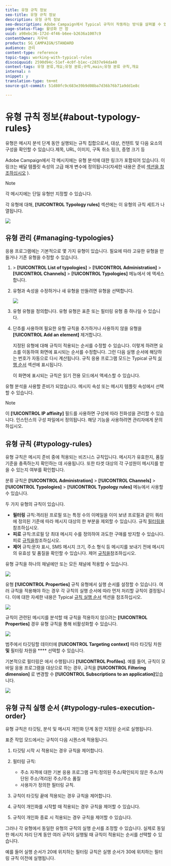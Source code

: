 ```yaml
---
title: 유형 규칙 정보
seo-title: 유형 규칙 정보
description: 유형 규칙 정보
seo-description: Adobe Campaign에서 Typical 규칙이 작동하는 방식을 살펴볼 수 있습니다.
page-status-flag: 활성화 안 함
uuid: a98ebc36-172d-4f46-b6ee-b2636a1007c9
contentOwner: 자우비
products: SG_CAMPAIGN/STANDARD
audience: 관리
content-type: reference
topic-tags: working-with-typical-rules
discoiquuid: 2590d94c-51ef-4c0f-b1ec-c2837e94da40
context-tags: 유형 분류,개요;유형 분류;규칙,main;유형 분류 규칙,개요
internal: n
snippet: y
translation-type: tm+mt
source-git-commit: 51d80fc9c683e39b9d08ba7d36b76b71a9dd1e8c

---
```



# 유형 규칙 정보{#about-typology-rules}

유형은 메시지 분석 단계 동안 실행되는 규칙 집합으로서, 대상, 컨텐트 및 다음 요소의 구성을 확인할 수 있습니다.제목, URL, 이미지, 구독 취소 링크, 증명 크기 등

Adobe Campaign에서 각 메시지에는 유형 분석에 대한 링크가 포함되어 있습니다. 이 링크는 배달 템플릿 속성의 고급 매개 변수에 정의됩니다(자세한 내용은 준비 [섹션을 참조하십시오](../../administration/using/configuring-email-channel.md#preparation) ).

>[!NOTE]
>
>각 메시지에는 단일 유형만 지정할 수 있습니다.

각 유형에 대해, **[!UICONTROL Typology rules]** 섹션에는 이 유형의 규칙 세트가 나열됩니다.

![](assets/typology_typo-rule-list.png)

## 유형 관리 {#managing-typologies}

응용 프로그램에는 기본적으로 몇 가지 유형이 있습니다. 필요에 따라 고유한 유형을 만들거나 기존 유형을 수정할 수 있습니다.

1. &gt; **[!UICONTROL List of typologies]** &gt; **[!UICONTROL Administration]** &gt; **[!UICONTROL Channels]** &gt; **[!UICONTROL Typologies]** 메뉴에서 에 액세스합니다.
1. 유형과 속성을 수정하거나 새 유형을 만들려면 유형을 선택합니다.

   ![](assets/typology_list.png)

1. 유형 유형을 정의합니다. 유형 유형은 표준 또는 필터링 유형 중 하나일 수 있습니다.
1. 단추를 사용하여 필요한 유형 규칙을 추가하거나 사용하지 않을 유형을 **[!UICONTROL Add an element]** 제거합니다.

   지정된 유형에 대해 규칙이 적용되는 순서를 수정할 수 있습니다. 이렇게 하려면 요소를 이동하여 화면에 표시되는 순서를 수정합니다. 그런 다음 실행 순서에 해당하는 번호가 자동으로 다시 계산됩니다. 규칙 응용 프로그램 모드는 Typical 규칙 [실행 순서](#typology-rules-execution-order) 섹션에 표시됩니다.

   이 화면에 표시되는 규칙은 읽기 전용 모드에서 액세스할 수 있습니다.

유형 분석을 사용할 준비가 되었습니다. 메시지 속성 또는 메시지 템플릿 속성에서 선택할 수 있습니다.

>[!NOTE]
>
>이 **[!UICONTROL IP affinity]** 필드를 사용하면 구성에 따라 친화성을 관리할 수 있습니다. 인스턴스의 구성 파일에서 정의됩니다. 해당 기능을 사용하려면 관리자에게 문의하십시오.

## 유형 규칙 {#typology-rules}

유형 규칙은 메시지 준비 중에 적용되는 비즈니스 규칙입니다. 메시지가 유효한지, 품질 기준을 충족하는지 확인하는 데 사용됩니다. 또한 타겟 대상의 각 구성원이 메시지를 받을 수 있는지 여부를 확인합니다.

분류 규칙은 **[!UICONTROL Administration]** &gt; **[!UICONTROL Channels]** &gt; **[!UICONTROL Typologies]** &gt; **[!UICONTROL Typology rules]** 메뉴에서 사용할 수 있습니다.

두 가지 유형의 규칙이 있습니다.

* **필터링** 규칙:격리된 프로필 또는 특정 수의 이메일을 이미 보낸 프로필과 같이 쿼리에 정의된 기준에 따라 메시지 대상의 한 부분을 제외할 수 있습니다. 규칙 [필터링을](../../administration/using/filtering-rules.md)참조하십시오.
* **피로** 규칙:프로필 당 최대 메시지 수를 정의하여 과도한 구매를 방지할 수 있습니다. 피로 [규칙을](../../administration/using/fatigue-rules.md)참조하십시오.
* **제어** 규칙:문자 표시, SMS 메시지 크기, 주소 형식 등 메시지를 보내기 전에 메시지의 유효성 및 품질을 확인할 수 있습니다. 제어 [규칙을](../../administration/using/control-rules.md)참조하십시오.

유형 규칙을 하나의 채널에만 또는 모든 채널에 적용할 수 있습니다.

![](assets/typology_channel.png)

유형 **[!UICONTROL Properties]** 규칙 유형에서 실행 순서를 설정할 수 있습니다. 여러 규칙을 적용해야 하는 경우 각 규칙의 실행 순서에 따라 먼저 처리할 규칙이 결정됩니다. 이에 대한 자세한 내용은 Typical [규칙 실행 순서](#typology-rules-execution-order) 섹션을 참조하십시오.

![](assets/typology_rule-active.png)

규칙이 관련된 메시지를 분석할 때 규칙을 적용하지 않으려는 **[!UICONTROL Properties]** 경우 유형 규칙을 통해 비활성화할 수 있습니다.

![](assets/typology_rule-order.png)

범주에서 타깃팅할 데이터에 **[!UICONTROL Targeting context]** 따라 타깃팅 차원 **및** 필터링 차원을 **** 선택할 수 있습니다.

기본적으로 필터링은 에서 수행됩니다 **[!UICONTROL Profiles]**. 예를 들어, 규칙이 모바일 응용 프로그램을 대상으로 하는 경우, 규칙을 **[!UICONTROL Filtering dimension]** 로 변경할 수 **[!UICONTROL Subscriptions to an application]**&#x200B;있습니다.

![](assets/typology_rule-order_2.png)

## 유형 규칙 실행 순서 {#typology-rules-execution-order}

유형 규칙은 타깃팅, 분석 및 메시지 개인화 단계 동안 지정된 순서로 실행됩니다.

표준 작업 모드에서는 규칙이 다음 시퀀스에 적용됩니다.

1. 타깃팅 시작 시 적용되는 경우 규칙을 제어합니다.
1. 필터링 규칙:

   * 주소 자격에 대한 기본 응용 프로그램 규칙:정의된 주소/확인되지 않은 주소/차단된 주소/격리된 주소/주소 품질
   * 사용자가 정의한 필터링 규칙.

1. 규칙이 타깃팅 끝에 적용되는 경우 규칙을 제어합니다.
1. 규칙이 개인화를 시작할 때 적용되는 경우 규칙을 제어할 수 있습니다.
1. 규칙이 개인화 종료 시 적용되는 경우 규칙을 제어할 수 있습니다.

그러나 각 유형에서 동일한 유형의 규칙의 실행 순서를 조정할 수 있습니다. 실제로 동일한 메시지 처리 단계 동안 여러 규칙이 실행될 때 규칙이 적용되는 순서를 선택할 수 있습니다.

예를 들어 실행 순서가 20에 위치하는 필터링 규칙은 실행 순서가 30에 위치하는 필터링 규칙 이전에 실행됩니다.
